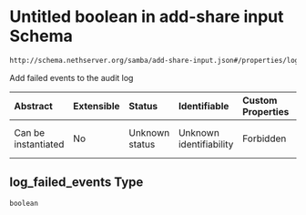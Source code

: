 # Untitled boolean in add-share input Schema

```txt
http://schema.nethserver.org/samba/add-share-input.json#/properties/log_failed_events
```

Add failed events to the audit log

| Abstract            | Extensible | Status         | Identifiable            | Custom Properties | Additional Properties | Access Restrictions | Defined In                                                                  |
| :------------------ | :--------- | :------------- | :---------------------- | :---------------- | :-------------------- | :------------------ | :-------------------------------------------------------------------------- |
| Can be instantiated | No         | Unknown status | Unknown identifiability | Forbidden         | Allowed               | none                | [add-share-input.json\*](samba/add-share-input.json "open original schema") |

## log\_failed\_events Type

`boolean`
